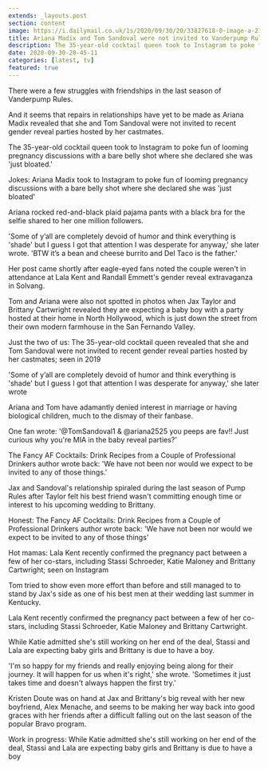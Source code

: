 ```yaml
---
extends: _layouts.post
section: content
image: https://i.dailymail.co.uk/1s/2020/09/30/20/33827618-0-image-a-216_1601494519492.jpg 
title: Ariana Madix and Tom Sandoval were not invited to Vanderpump Rules gender reveal parties 
description: The 35-year-old cocktail queen took to Instagram to poke fun on looming pregnancy discussions with a bare belly shot where she declared she was just bloated. 
date: 2020-09-30-20-45-11 
categories: [latest, tv] 
featured: true 
--- 
```

There were a few struggles with friendships in the last season of Vanderpump Rules. 

And it seems that repairs in relationships have yet to be made as Ariana Madix revealed that she and Tom Sandoval were not invited to recent gender reveal parties hosted by her castmates.

The 35-year-old cocktail queen took to Instagram to poke fun of looming pregnancy discussions with a bare belly shot where she declared she was 'just bloated.' 

Jokes: Ariana Madix took to Instagram to poke fun of looming pregnancy discussions with a bare belly shot where she declared she was 'just bloated'

Ariana rocked red-and-black plaid pajama pants with a black bra for the selfie shared to her one million followers.

'Some of y’all are completely devoid of humor and think everything is 'shade' but I guess I got that attention I was desperate for anyway,' she later wrote. 'BTW it’s a bean and cheese burrito and Del Taco is the father.' 

Her post came shortly after eagle-eyed fans noted the couple weren't in attendance at Lala Kent and Randall Emmett's gender reveal extravaganza in Solvang.

Tom and Ariana were also not spotted in photos when Jax Taylor and Brittany Cartwright revealed they are expecting a baby boy with a party hosted at their home in North Hollywood, which is just down the street from their own modern farmhouse in the San Fernando Valley. 

Just the two of us: The 35-year-old cocktail queen revealed that she and Tom Sandoval were not invited to recent gender reveal parties hosted by her castmates; seen in 2019

'Some of y’all are completely devoid of humor and think everything is 'shade' but I guess I got that attention I was desperate for anyway,' she later wrote

Ariana and Tom have adamantly denied interest in marriage or having biological children, much to the dismay of their fanbase.

One fan wrote: '@TomSandoval1 & @ariana2525 you peeps are fav!! Just curious why you're MIA in the baby reveal parties?'

The Fancy AF Cocktails: Drink Recipes from a Couple of Professional Drinkers author wrote back: 'We have not been nor would we expect to be invited to any of those things.' 

Jax and Sandoval's relationship spiraled during the last season of Pump Rules after Taylor felt his best friend wasn't committing enough time or interest to his upcoming wedding to Brittany. 

Honest: The Fancy AF Cocktails: Drink Recipes from a Couple of Professional Drinkers author wrote back: 'We have not been nor would we expect to be invited to any of those things'

Hot mamas: Lala Kent recently confirmed the pregnancy pact between a few of her co-stars, including Stassi Schroeder, Katie Maloney and Brittany Cartwright; seen on Instagram

Tom tried to show even more effort than before and still managed to to stand by Jax's side as one of his best men at their wedding last summer in Kentucky.   

Lala Kent recently confirmed the pregnancy pact between a few of her co-stars, including Stassi Schroeder, Katie Maloney and Brittany Cartwright.

While Katie admitted she's still working on her end of the deal, Stassi and Lala are expecting baby girls and Brittany is due to have a boy.

'I'm so happy for my friends and really enjoying being along for their journey. It will happen for us when it's right,' she wrote. 'Sometimes it just takes time and doesn't always happen the first try.'  

Kristen Doute was on hand at Jax and Brittany's big reveal with her new boyfriend, Alex Menache, and seems to be making her way back into good graces with her friends after a difficult falling out on the last season of the popular Bravo program. 

Work in progress: While Katie admitted she's still working on her end of the deal, Stassi and Lala are expecting baby girls and Brittany is due to have a boy

